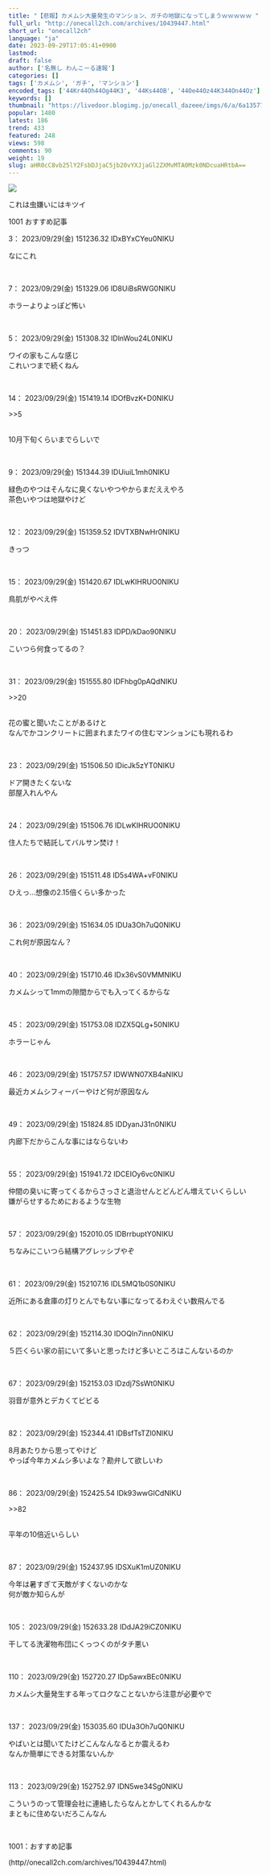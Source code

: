```yaml
---
title: "【悲報】カメムシ大量発生のマンション、ガチの地獄になってしまうｗｗｗｗｗ "
full_url: "http://onecall2ch.com/archives/10439447.html"
short_url: "onecall2ch"
language: "ja"
date: 2023-09-29T17:05:41+0900
lastmod: 
draft: false
author: ['名無し わんこーる速報']
categories: []
tags: ['カメムシ', 'ガチ', 'マンション']
encoded_tags: ['44Kr44Oh44Og44K3', '44Ks44OB', '44Oe44Oz44K344On44Oz']
keywords: []
thumbnail: "https://livedoor.blogimg.jp/onecall_dazeee/imgs/6/a/6a135772.jpg"
popular: 1480
latest: 186
trend: 433
featured: 248
views: 598
comments: 90
weight: 19
slug: aHR0cC8vb25lY2FsbDJjaC5jb20vYXJjaGl2ZXMvMTA0Mzk0NDcuaHRtbA==
---
```


![](https://livedoor.blogimg.jp/onecall_dazeee/imgs/6/a/6a135772.jpg)

<div><p>これは虫嫌いにはキツイ</p> <p class='name2'> 1001 おすすめ記事</p> <p class='name2'>3： 2023/09/29(金) 151236.32 IDxBYxCYeu0NIKU</p><p class='onecall'> なにこれ <br></p><br> <p class='name2'>7： 2023/09/29(金) 151329.06 ID8UiBsRWG0NIKU</p><p class='onecall'> ホラーよりよっぽど怖い <br></p><br> <p class='name2'>5： 2023/09/29(金) 151308.32 IDlnWou24L0NIKU</p><p class='onecall'> ワイの家もこんな感じ <br> これいつまで続くねん <br></p><br> <p class='name2'>14： 2023/09/29(金) 151419.14 IDOfBvzK+D0NIKU</p><p class='onecall'><p class='anchor'>>>5</p> <br> 10月下旬くらいまでらしいで<br></p><br> <p class='name2'>9： 2023/09/29(金) 151344.39 IDUiuiL1mh0NIKU</p><p class='onecall'> 緑色のやつはそんなに臭くないやつやからまだええやろ <br> 茶色いやつは地獄やけど <br></p><br> <p class='name2'>12： 2023/09/29(金) 151359.52 IDVTXBNwHr0NIKU</p><p class='onecall'> きっつ <br></p><br> <p class='name2'>15： 2023/09/29(金) 151420.67 IDLwKIHRUO0NIKU</p><p class='onecall'> 鳥肌がやべえ件 <br></p><br> <p class='name2'>20： 2023/09/29(金) 151451.83 IDPD/kDao90NIKU</p><p class='onecall'> こいつら何食ってるの？ <br></p><br> <p class='name2'>31： 2023/09/29(金) 151555.80 IDFhbg0pAQdNIKU</p><p class='onecall'> <p class='anchor'>>>20</p> <br> 花の蜜と聞いたことがあるけと <br> なんでかコンクリートに囲まれまたワイの住むマンションにも現れるわ <br></p><br> <p class='name2'>23： 2023/09/29(金) 151506.50 IDicJk5zYT0NIKU</p><p class='onecall'> ドア開きたくないな <br> 部屋入れんやん <br></p><br> <p class='name2'>24： 2023/09/29(金) 151506.76 IDLwKIHRUO0NIKU</p><p class='onecall'> 住人たちで結託してバルサン焚け！ <br></p><br> <p class='name2'>26： 2023/09/29(金) 151511.48 ID5s4WA+vF0NIKU</p><p class='onecall'> ひえっ…想像の2.15倍くらい多かった <br></p><br> <p class='name2'>36： 2023/09/29(金) 151634.05 IDUa3Oh7uQ0NIKU</p><p class='onecall'> これ何が原因なん？ <br></p><br> <p class='name2'>40： 2023/09/29(金) 151710.46 IDx36vS0VMMNIKU</p><p class='onecall'> カメムシって1mmの隙間からでも入ってくるからな <br></p><br> <p class='name2'>45： 2023/09/29(金) 151753.08 IDZX5QLg+50NIKU</p><p class='onecall'> ホラーじゃん <br></p><br> <p class='name2'>46： 2023/09/29(金) 151757.57 IDWWN07XB4aNIKU</p><p class='onecall'> 最近カメムシフィーバーやけど何が原因なん <br></p><br> <p class='name2'>49： 2023/09/29(金) 151824.85 IDDyanJ31n0NIKU</p><p class='onecall'> 内廊下だからこんな事にはならないわ <br></p><br> <p class='name2'>55： 2023/09/29(金) 151941.72 IDCEIOy6vc0NIKU</p><p class='onecall'> 仲間の臭いに寄ってくるからさっさと退治せんとどんどん増えていくらしい <br> 嫌がらせするためにおるような生物 <br></p><br> <p class='name2'>57： 2023/09/29(金) 152010.05 IDBrrbuptY0NIKU</p><p class='onecall'> ちなみにこいつら結構アグレッシブやぞ <br></p><br> <p class='name2'>61： 2023/09/29(金) 152107.16 IDL5MQ1b0S0NIKU</p><p class='onecall'> 近所にある倉庫の灯りとんでもない事になってるわえぐい数飛んでる <br></p><br> <p class='name2'>62： 2023/09/29(金) 152114.30 IDOQIn7inn0NIKU</p><p class='onecall'> ５匹くらい家の前にいて多いと思ったけど多いところはこんないるのか <br></p><br> <p class='name2'>67： 2023/09/29(金) 152153.03 IDzdj7SsWt0NIKU</p><p class='onecall'> 羽音が意外とデカくてビビる <br></p><br> <p class='name2'>82： 2023/09/29(金) 152344.41 IDBsfTsTZl0NIKU</p><p class='onecall'> 8月あたりから思ってやけど <br> やっぱ今年カメムシ多いよな？勘弁して欲しいわ <br></p><br> <p class='name2'>86： 2023/09/29(金) 152425.54 IDk93wwGlCdNIKU</p><p class='onecall'> <p class='anchor'>>>82</p> <br> 平年の10倍近いらしい <br></p><br> <p class='name2'>87： 2023/09/29(金) 152437.95 IDSXuK1mUZ0NIKU</p><p class='onecall'> 今年は暑すぎて天敵がすくないのかな <br> 何が敵か知らんが <br></p><br> <p class='name2'>105： 2023/09/29(金) 152633.28 IDdJA29iCZ0NIKU</p><p class='onecall'> 干してる洗濯物布団にくっつくのがタチ悪い <br></p><br> <p class='name2'>110： 2023/09/29(金) 152720.27 IDp5awxBEc0NIKU</p><p class='onecall'> カメムシ大量発生する年ってロクなことないから注意が必要やで <br></p><br> <p class='name2'>137： 2023/09/29(金) 153035.60 IDUa3Oh7uQ0NIKU</p><p class='onecall'> やばいとは聞いてたけどこんなんなるとか震えるわ <br> なんか簡単にできる対策ないんか <br></p><br> <p class='name2'>113： 2023/09/29(金) 152752.97 IDN5we34Sg0NIKU</p><p class='onecall'> こういうのって管理会社に連絡したらなんとかしてくれるんかな <br> まともに住めないだろこんなん <br></p><br> <p class='name2'>1001：おすすめ記事</p> </div>

(http//onecall2ch.com/archives/10439447.html)
